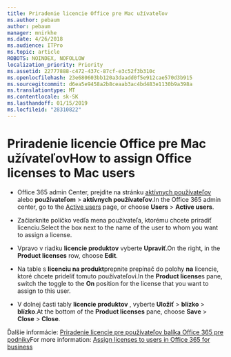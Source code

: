 ```yaml
---
title: Priradenie licencie Office pre Mac užívateľov
ms.author: pebaum
author: pebaum
manager: mnirkhe
ms.date: 4/26/2018
ms.audience: ITPro
ms.topic: article
ROBOTS: NOINDEX, NOFOLLOW
localization_priority: Priority
ms.assetid: 22777888-c472-437c-87cf-e3c52f3b310c
ms.openlocfilehash: 23e680603bb120a3daadd0f5e912cae570d3b915
ms.sourcegitcommit: d6ea5e9458a2b8ceaab3ac4bd483e1130b9a398a
ms.translationtype: MT
ms.contentlocale: sk-SK
ms.lasthandoff: 01/15/2019
ms.locfileid: "28310822"
---
```

# <a name="how-to-assign-office-licenses-to-mac-users"></a><span data-ttu-id="28e86-102">Priradenie licencie Office pre Mac užívateľov</span><span class="sxs-lookup"><span data-stu-id="28e86-102">How to assign Office licenses to Mac users</span></span>

- <span data-ttu-id="28e86-103">Office 365 admin Center, prejdite na stránku [aktívnych používateľov](https://go.microsoft.com/fwlink/p/?linkid=834822) alebo **používateľom** \> **aktívnych používateľov**.</span><span class="sxs-lookup"><span data-stu-id="28e86-103">In the Office 365 admin center, go to the [Active users](https://go.microsoft.com/fwlink/p/?linkid=834822) page, or choose **Users** \> **Active users**.</span></span>
    
- <span data-ttu-id="28e86-104">Začiarknite políčko vedľa mena používateľa, ktorému chcete priradiť licenciu.</span><span class="sxs-lookup"><span data-stu-id="28e86-104">Select the box next to the name of the user to whom you want to assign a license.</span></span>
    
- <span data-ttu-id="28e86-105">Vpravo v riadku **licencie produktov** vyberte **Upraviť**.</span><span class="sxs-lookup"><span data-stu-id="28e86-105">On the right, in the **Product licenses** row, choose **Edit**.</span></span>
    
- <span data-ttu-id="28e86-106">Na table s **licenciu na produkt**prepnite prepínač do polohy **na** licencie, ktoré chcete prideliť tomuto používateľovi.</span><span class="sxs-lookup"><span data-stu-id="28e86-106">In the **Product license**s pane, switch the toggle to the **On** position for the license that you want to assign to this user.</span></span> 
    
- <span data-ttu-id="28e86-107">V dolnej časti tably **licencie produktov** , vyberte **Uložiť** \> **blízko** \> **blízko**.</span><span class="sxs-lookup"><span data-stu-id="28e86-107">At the bottom of the **Product licenses** pane, choose **Save** \> **Close** \> **Close**.</span></span>
    
<span data-ttu-id="28e86-108">Ďalšie informácie: [Priradenie licencie pre používateľov balíka Office 365 pre podniky](.md)</span><span class="sxs-lookup"><span data-stu-id="28e86-108">For more information: [Assign licenses to users in Office 365 for business](.md)</span></span>
  

